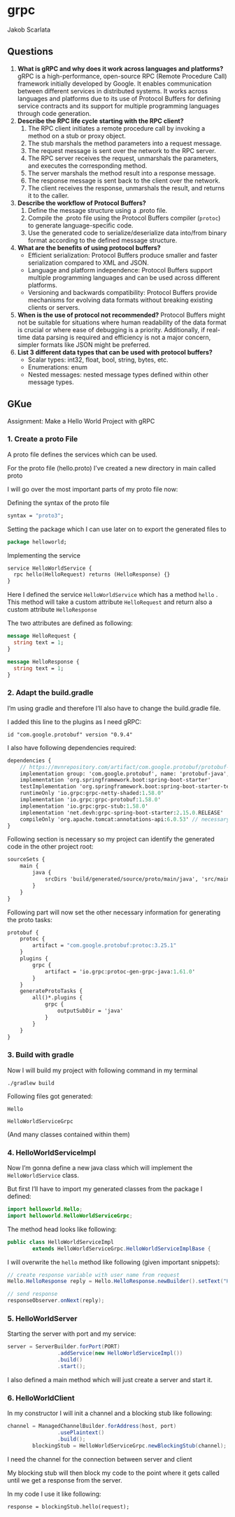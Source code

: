 # grpc

Jakob Scarlata

## Questions

1. **What is gRPC and why does it work across languages and platforms?**
   gRPC is a high-performance, open-source RPC (Remote Procedure Call) framework initially developed by Google. It enables communication between different services in distributed systems. It works across languages and platforms due to its use of Protocol Buffers for defining service contracts and its support for multiple programming languages through code generation.
2. **Describe the RPC life cycle starting with the RPC client?**
    1. The RPC client initiates a remote procedure call by invoking a method on a stub or proxy object.
    2. The stub marshals the method parameters into a request message.
    3. The request message is sent over the network to the RPC server.
    4. The RPC server receives the request, unmarshals the parameters, and executes the corresponding method.
    5. The server marshals the method result into a response message.
    6. The response message is sent back to the client over the network.
    7. The client receives the response, unmarshals the result, and returns it to the caller.
3. **Describe the workflow of Protocol Buffers?**
    1. Define the message structure using a .proto file.
    2. Compile the .proto file using the Protocol Buffers compiler (`protoc`) to generate language-specific code.
    3. Use the generated code to serialize/deserialize data into/from binary format according to the defined message structure.
4. **What are the benefits of using protocol buffers?**
    - Efficient serialization: Protocol Buffers produce smaller and faster serialization compared to XML and JSON.
    - Language and platform independence: Protocol Buffers support multiple programming languages and can be used across different platforms.
    - Versioning and backwards compatibility: Protocol Buffers provide mechanisms for evolving data formats without breaking existing clients or servers.
5. **When is the use of protocol not recommended?**
   Protocol Buffers might not be suitable for situations where human readability of the data format is crucial or where ease of debugging is a priority. Additionally, if real-time data parsing is required and efficiency is not a major concern, simpler formats like JSON might be preferred.
6. **List 3 different data types that can be used with protocol buffers?**
    - Scalar types: int32, float, bool, string, bytes, etc.
    - Enumerations: enum
    - Nested messages: nested message types defined within other message types.

## GKue

Assignment: Make a Hello World Project with gRPC

### 1. Create a proto File

A proto file defines the services which can be used.

For the proto file (hello.proto) I’ve created a new directory in main called proto

I will go over the most important parts of my proto file now:

Defining the syntax of the proto file

```protobuf
syntax = "proto3";
```

Setting the package which I can use later on to export the generated files to

```protobuf
package helloworld;
```

Implementing the service

```protobuf
service HelloWorldService {
  rpc hello(HelloRequest) returns (HelloResponse) {}
}
```

Here I defined the service `HelloWorldService` which has a method `hello` . This method will take a custom attribute `HelloRequest`  and return also a custom attribute `HelloResponse`

The two attributes are defined as following:

```protobuf
message HelloRequest {
  string text = 1;
}

message HelloResponse {
  string text = 1;
}
```

### 2. Adapt the build.gradle

I’m using gradle and therefore I’ll also have to change the build.gradle file.

I added this line to the plugins as I need gRPC:

`id "com.google.protobuf" version "0.9.4"`

I also have following dependencies required:

```protobuf
dependencies {
    // https://mvnrepository.com/artifact/com.google.protobuf/protobuf-java
    implementation group: 'com.google.protobuf', name: 'protobuf-java', version: '3.25.2'
    implementation 'org.springframework.boot:spring-boot-starter'
    testImplementation 'org.springframework.boot:spring-boot-starter-test'
    runtimeOnly 'io.grpc:grpc-netty-shaded:1.58.0'
    implementation 'io.grpc:grpc-protobuf:1.58.0'
    implementation 'io.grpc:grpc-stub:1.58.0'
    implementation 'net.devh:grpc-spring-boot-starter:2.15.0.RELEASE'
    compileOnly 'org.apache.tomcat:annotations-api:6.0.53' // necessary for Java 9+
}
```

Following section is necessary so my project can identify the generated code in the other project root:

```protobuf
sourceSets {
    main {
        java {
            srcDirs 'build/generated/source/proto/main/java', 'src/main/java'
        }
    }
}
```

Following part will now set the other necessary information for generating the proto tasks:

```protobuf
protobuf {
    protoc {
        artifact = "com.google.protobuf:protoc:3.25.1"
    }
    plugins {
        grpc {
            artifact = 'io.grpc:protoc-gen-grpc-java:1.61.0'
        }
    }
    generateProtoTasks {
        all()*.plugins {
            grpc {
                outputSubDir = 'java'
            }
        }
    }
}
```

### 3. Build with gradle

Now I will build my project with following command in my terminal

`./gradlew build`

Following files got generated:

`Hello`

`HelloWorldServiceGrpc`

(And many classes contained within them)

### 4. HelloWorldServiceImpl

Now I’m gonna define a new java class which will implement the `HelloWorldService` class.

But first I’ll have to import my generated classes from the package I defined:

```java
import helloworld.Hello;
import helloworld.HelloWorldServiceGrpc;
```

The method head looks like following:

```java
public class HelloWorldServiceImpl
        extends HelloWorldServiceGrpc.HelloWorldServiceImplBase {
```

I will overwrite the `hello` method like following (given important snippets):

```java
// create response variable with user name from request
Hello.HelloResponse reply = Hello.HelloResponse.newBuilder().setText("Hello " + request.getText()).build();

// send response
responseObserver.onNext(reply);
```

### 5. HelloWorldServer

Starting the server with port and my service:

```java
server = ServerBuilder.forPort(PORT)
                .addService(new HelloWorldServiceImpl())
                .build()
                .start();
```

I also defined a main method which will just create a server and start it.

### 6. HelloWorldClient

In my constructor I will init a channel and a blocking stub like following:

```java
channel = ManagedChannelBuilder.forAddress(host, port)
                .usePlaintext()
                .build();
        blockingStub = HelloWorldServiceGrpc.newBlockingStub(channel);
```

I need the channel for the connection between server and client

My blocking stub will then block my code to the point where it gets called until we get a response from the server.

In my code I use it like following:

`response = blockingStub.hello(request);`